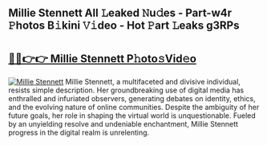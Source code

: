 ## Millie Stennett All 𝙻eaked 𝙽u𝚍es - Part-w4r 𝙿hotos B𝚒kini 𝚅𝚒deo - Hot 𝙿art 𝙻eaks g3RPs

# <h2><a href="http://ld7plwo.urlbe.top/?page=Millie+Stennett">🔗🔗👉👉 Millie Stennett P𝚑oto𝚜Vid𝚎o</a></h2>

[![Millie Stennett](https://i.imgur.com/eBuTRDB.gif)](http://ld7plwo.urlbe.top/?page=Millie+Stennett)
Millie Stennett, a multifaceted and divisive individual, resists simple description. Her groundbreaking use of digital media has enthralled and infuriated observers, generating debates on identity, ethics, and the evolving nature of online communities. Despite the ambiguity of her future goals, her role in shaping the virtual world is unquestionable. Fueled by an unyielding resolve and undeniable enchantment, Millie Stennett progress in the digital realm is unrelenting.
